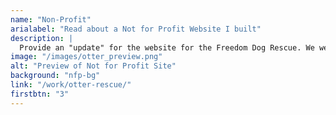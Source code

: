 ```yaml
---
name: "Non-Profit"
arialabel: "Read about a Not for Profit Website I built"
description: |
  Provide an "update" for the website for the Freedom Dog Rescue. We were tasked with finding a "bad" website or one in need of a revamp and update it. As well, we were told to be creative with our animal picks.
image: "/images/otter_preview.png"
alt: "Preview of Not for Profit Site"
background: "nfp-bg"
link: "/work/otter-rescue/"
firstbtn: "3"
---
```

